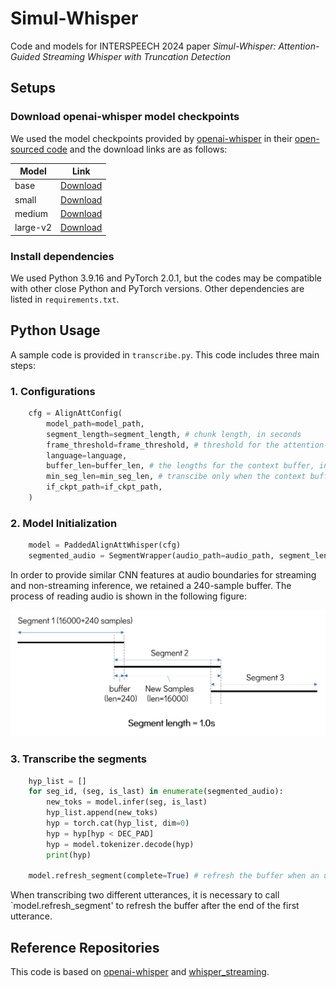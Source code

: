 # Simul-Whisper

Code and models for INTERSPEECH 2024 paper *Simul-Whisper: Attention-Guided Streaming Whisper with Truncation Detection*

## Setups

### Download openai-whisper model checkpoints

We used the model checkpoints provided by [openai-whisper](https://github.com/openai/whisper) in their [open-sourced code](https://github.com/openai/whisper/blob/main/whisper/__init__.py) and the download links are as follows: 

|Model|Link|
|-----|----|
|base|[Download](https://openaipublic.azureedge.net/main/whisper/models/ed3a0b6b1c0edf879ad9b11b1af5a0e6ab5db9205f891f668f8b0e6c6326e34e/base.pt)|
|small|[Download](https://openaipublic.azureedge.net/main/whisper/models/9ecf779972d90ba49c06d968637d720dd632c55bbf19d441fb42bf17a411e794/small.pt)|
|medium|[Download](https://openaipublic.azureedge.net/main/whisper/models/345ae4da62f9b3d59415adc60127b97c714f32e89e936602e85993674d08dcb1/medium.pt)|
|large-v2|[Download](https://openaipublic.azureedge.net/main/whisper/models/81f7c96c852ee8fc832187b0132e569d6c3065a3252ed18e56effd0b6a73e524/large-v2.pt)|

### Install dependencies

We used Python 3.9.16 and PyTorch 2.0.1, but the codes may be compatible with other close Python and PyTorch versions. Other dependencies are listed in `requirements.txt`.

## Python Usage

A sample code is provided in `transcribe.py`. This code includes three main steps: 

### 1. Configurations

```python
    cfg = AlignAttConfig(
        model_path=model_path, 
        segment_length=segment_length, # chunk length, in seconds
        frame_threshold=frame_threshold, # threshold for the attention-guided decoding, in frames
        language=language,
        buffer_len=buffer_len, # the lengths for the context buffer, in seconds
        min_seg_len=min_seg_len, # transcibe only when the context buffer is larger than this threshold. Useful when the segment_length is small
        if_ckpt_path=if_ckpt_path,
    )
```

### 2. Model Initialization

```python
    model = PaddedAlignAttWhisper(cfg)
    segmented_audio = SegmentWrapper(audio_path=audio_path, segment_length=segment_length)
```

In order to provide similar CNN features at audio boundaries for streaming and non-streaming inference, we retained a 240-sample buffer. The process of reading audio is shown in the following figure:

![example](pics/example.png)

### 3. Transcribe the segments

```python
    hyp_list = []
    for seg_id, (seg, is_last) in enumerate(segmented_audio):
        new_toks = model.infer(seg, is_last)
        hyp_list.append(new_toks)
        hyp = torch.cat(hyp_list, dim=0)
        hyp = hyp[hyp < DEC_PAD]
        hyp = model.tokenizer.decode(hyp)
        print(hyp)

    model.refresh_segment(complete=True) # refresh the buffer when an utterance is decoded
```

When transcribing two different utterances, it is necessary to call `model.refresh_segment' to refresh the buffer after the end of the first utterance.

## Reference Repositories

This code is based on [openai-whisper](https://github.com/openai/whisper) and [whisper_streaming](https://github.com/ufal/whisper_streaming).

